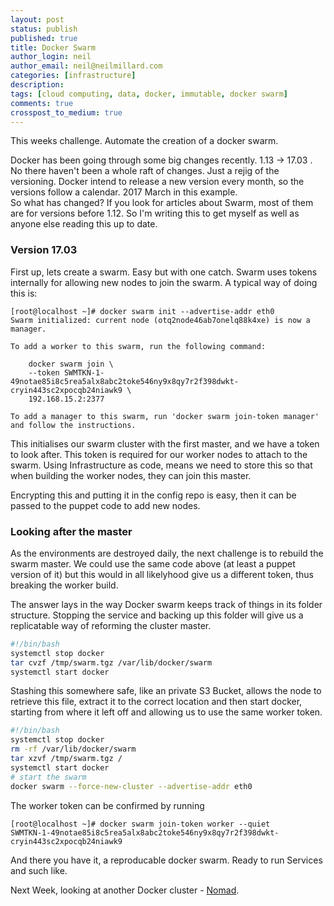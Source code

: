 ```yaml
---
layout: post
status: publish
published: true
title: Docker Swarm
author_login: neil
author_email: neil@neilmillard.com
categories: [infrastructure]
description: 
tags: [cloud computing, data, docker, immutable, docker swarm]
comments: true
crosspost_to_medium: true
---
```

This weeks challenge. Automate the creation of a docker swarm.

Docker has been going through some big changes recently. 1.13 -> 17.03 . No there haven't been a whole raft of changes. Just a rejig of the versioning. Docker intend to release a new version every month, so the versions follow a calendar. 2017 March in this example.  
So what has changed? If you look for articles about Swarm, most of them are for versions before 1.12. So I'm writing this to get myself as well as anyone else reading this up to date.

### Version 17.03
First up, lets create a swarm. Easy but with one catch. Swarm uses tokens internally for allowing new nodes to join the swarm. A typical way of doing this is:
```
[root@localhost ~]# docker swarm init --advertise-addr eth0 
Swarm initialized: current node (otq2node46ab7onelq88k4xe) is now a manager.

To add a worker to this swarm, run the following command:

    docker swarm join \
    --token SWMTKN-1-49notae85i8c5rea5alx8abc2toke546ny9x8qy7r2f398dwkt-cryin443sc2xpocqb24niawk9 \
    192.168.15.2:2377

To add a manager to this swarm, run 'docker swarm join-token manager' and follow the instructions.
```

This initialises our swarm cluster with the first master, and we have a token to look after. This token is required for our worker nodes to attach to the swarm.
Using Infrastructure as code, means we need to store this so that when building the worker nodes, they can join this master.

Encrypting this and putting it in the config repo is easy, then it can be passed to the puppet code to add new nodes.

### Looking after the master
As the environments are destroyed daily, the next challenge is to rebuild the swarm master. We could use the same code above (at least a puppet version of it) but this would in all likelyhood give us a different token, thus breaking the worker build.

The answer lays in the way Docker swarm keeps track of things in its folder structure. Stopping the service and backing up this folder will give us a replicatable way of reforming the cluster master.
```bash
#!/bin/bash
systemctl stop docker
tar cvzf /tmp/swarm.tgz /var/lib/docker/swarm
systemctl start docker
```

Stashing this somewhere safe, like an private S3 Bucket, allows the node to retrieve this file, extract it to the correct location and then start docker, starting from where it left off and allowing us to use the same worker token.

```bash
#!/bin/bash
systemctl stop docker
rm -rf /var/lib/docker/swarm
tar xzvf /tmp/swarm.tgz /
systemctl start docker
# start the swarm
docker swarm --force-new-cluster --advertise-addr eth0
```

The worker token can be confirmed by running 
```
[root@localhost ~]# docker swarm join-token worker --quiet
SWMTKN-1-49notae85i8c5rea5alx8abc2toke546ny9x8qy7r2f398dwkt-cryin443sc2xpocqb24niawk9
```

And there you have it, a reproducable docker swarm. Ready to run Services and such like.

Next Week, looking at another Docker cluster - [Nomad](https://www.nomadproject.io/).

